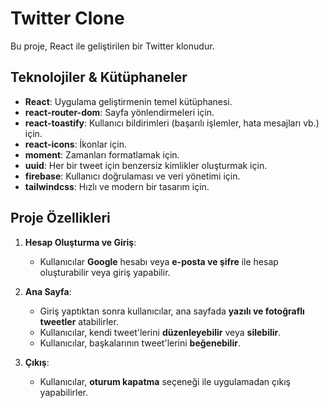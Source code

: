 # Twitter Clone

Bu proje, React ile geliştirilen bir Twitter klonudur.

## Teknolojiler & Kütüphaneler

- **React**: Uygulama geliştirmenin temel kütüphanesi.
- **react-router-dom**: Sayfa yönlendirmeleri için.
- **react-toastify**: Kullanıcı bildirimleri (başarılı işlemler, hata mesajları vb.) için.
- **react-icons**: İkonlar için.
- **moment**: Zamanları formatlamak için.
- **uuid**: Her bir tweet için benzersiz kimlikler oluşturmak için.
- **firebase**: Kullanıcı doğrulaması ve veri yönetimi için.
- **tailwindcss**: Hızlı ve modern bir tasarım için.

## Proje Özellikleri

1. **Hesap Oluşturma ve Giriş**:

   - Kullanıcılar **Google** hesabı veya **e-posta ve şifre** ile hesap oluşturabilir veya giriş yapabilir.

2. **Ana Sayfa**:

   - Giriş yaptıktan sonra kullanıcılar, ana sayfada **yazılı ve fotoğraflı tweetler** atabilirler.
   - Kullanıcılar, kendi tweet'lerini **düzenleyebilir** veya **silebilir**.
   - Kullanıcılar, başkalarının tweet'lerini **beğenebilir**.

3. **Çıkış**:
   - Kullanıcılar, **oturum kapatma** seçeneği ile uygulamadan çıkış yapabilirler.
